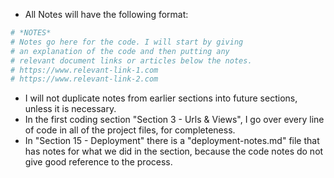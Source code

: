 * All Notes will have the following format:

```python
# *NOTES*
# Notes go here for the code. I will start by giving
# an explanation of the code and then putting any
# relevant document links or articles below the notes.
# https://www.relevant-link-1.com
# https://www.relevant-link-2.com
```

* I will not duplicate notes from earlier sections into future sections, unless it is necessary.
* In the first coding section "Section 3 - Urls & Views", I go over every line of code in all of the project files, for completeness.
* In "Section 15 - Deployment" there is a "deployment-notes.md" file that has notes for what we did in the section, because the code notes do not give good reference to the process.
